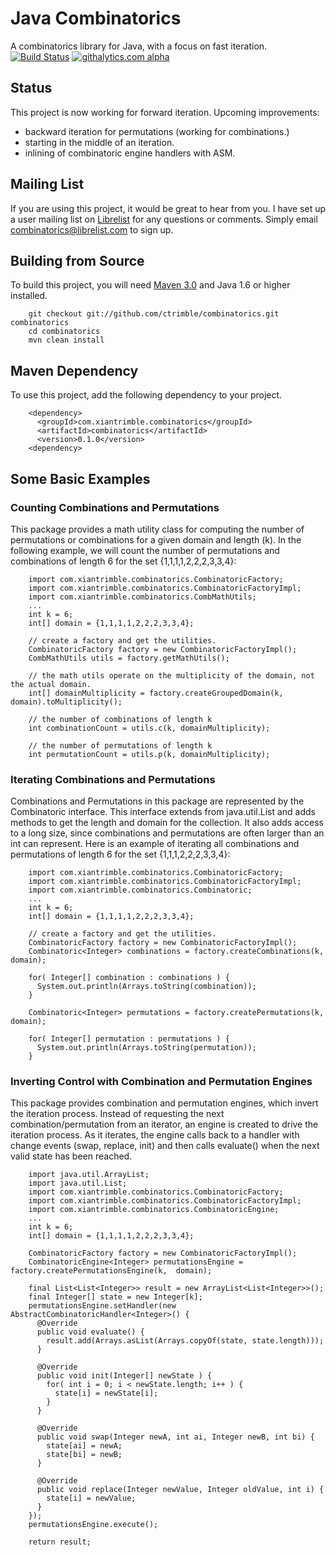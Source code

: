 # Java Combinatorics

  A combinatorics library for Java, with a focus on fast iteration.
  [![Build Status](https://secure.travis-ci.org/ctrimble/combinatorics.png?branch=master)](https://travis-ci.org/ctrimble/combinatorics)
  [![githalytics.com alpha](https://cruel-carlota.pagodabox.com/7c662a63fdd203d3ed95c0e01662fbf6 "githalytics.com")](http://githalytics.com/ctrimble/combinatorics)

## Status

  This project is now working for forward iteration.  Upcoming improvements:
  - backward iteration for permutations (working for combinations.)
  - starting in the middle of an iteration.
  - inlining of combinatoric engine handlers with ASM.

## Mailing List

  If you are using this project, it would be great to hear from you.  I have set up a user mailing list on [Librelist](http://librelist.com/browser/combinatorics/)
  for any questions or comments.  Simply email combinatorics@librelist.com to sign up.

## Building from Source

  To build this project, you will need [Maven 3.0](http://maven.apache.org/) and Java 1.6 or higher installed.

        git checkout git://github.com/ctrimble/combinatorics.git combinatorics
        cd combinatorics
        mvn clean install

## Maven Dependency

  To use this project, add the following dependency to your project.

        <dependency>
          <groupId>com.xiantrimble.combinatorics</groupId>
          <artifactId>combinatorics</artifactId>
          <version>0.1.0</version>
        <dependency>
        
## Some Basic Examples

### Counting Combinations and Permutations

  This package provides a math utility class for computing the number of permutations or combinations
  for a given domain and length (k).  In the following example, we will count the number of
  permutations and combinations of length 6 for the set {1,1,1,1,2,2,2,3,3,4}:
  
        import com.xiantrimble.combinatorics.CombinatoricFactory;
        import com.xiantrimble.combinatorics.CombinatoricFactoryImpl;
        import com.xiantrimble.combinatorics.CombMathUtils;
        ...
        int k = 6;
        int[] domain = {1,1,1,1,2,2,2,3,3,4};

        // create a factory and get the utilities.
        CombinatoricFactory factory = new CombinatoricFactoryImpl();
        CombMathUtils utils = factory.getMathUtils();
        
        // the math utils operate on the multiplicity of the domain, not the actual domain.
        int[] domainMultiplicity = factory.createGroupedDomain(k, domain).toMultiplicity();
        
        // the number of combinations of length k
        int combinationCount = utils.c(k, domainMultiplicity);
        
        // the number of permutations of length k
        int permutationCount = utils.p(k, domainMultiplicity);

### Iterating Combinations and Permutations

  Combinations and Permutations in this package are represented by the Combinatoric interface.  This
  interface extends from java.util.List and adds methods to get the length and domain for the collection.
  It also adds access to a long size, since combinations and permutations are often larger than an int
  can represent.  Here is an example of iterating all combinations and permutations of length 6 for the
  set {1,1,1,2,2,2,3,3,4}:

        import com.xiantrimble.combinatorics.CombinatoricFactory;
        import com.xiantrimble.combinatorics.CombinatoricFactoryImpl;
        import com.xiantrimble.combinatorics.Combinatoric;
        ...
        int k = 6;
        int[] domain = {1,1,1,1,2,2,2,3,3,4};

        // create a factory and get the utilities.
        CombinatoricFactory factory = new CombinatoricFactoryImpl();
        Combinatoric<Integer> combinations = factory.createCombinations(k,  domain);

        for( Integer[] combination : combinations ) {
          System.out.println(Arrays.toString(combination));
        }
        
        Combinatoric<Integer> permutations = factory.createPermutations(k,  domain);

        for( Integer[] permutation : permutations ) {
          System.out.println(Arrays.toString(permutation));
        }
        
### Inverting Control with Combination and Permutation Engines

  This package provides combination and permutation engines, which invert the iteration process.  Instead
  of requesting the next combination/permutation from an iterator, an engine is created to drive the iteration
  process.  As it iterates, the engine calls back to a handler with change events (swap, replace, init) and then
  calls evaluate() when the next valid state has been reached.
        
        import java.util.ArrayList;
        import java.util.List;
        import com.xiantrimble.combinatorics.CombinatoricFactory;
        import com.xiantrimble.combinatorics.CombinatoricFactoryImpl;
        import com.xiantrimble.combinatorics.CombinatoricEngine;
        ...
        int k = 6;
        int[] domain = {1,1,1,1,2,2,2,3,3,4};
        
	    CombinatoricFactory factory = new CombinatoricFactoryImpl();
	    CombinatoricEngine<Integer> permutationsEngine = factory.createPermutationsEngine(k,  domain);
	    
	    final List<List<Integer>> result = new ArrayList<List<Integer>>();
	    final Integer[] state = new Integer[k];
	    permutationsEngine.setHandler(new AbstractCombinatoricHandler<Integer>() {
	      @Override
	      public void evaluate() {
	        result.add(Arrays.asList(Arrays.copyOf(state, state.length))); 
	      }
	
	      @Override
	      public void init(Integer[] newState ) {
	        for( int i = 0; i < newState.length; i++ ) {
	          state[i] = newState[i];
	        }
	      }
	
	      @Override
	      public void swap(Integer newA, int ai, Integer newB, int bi) {
	        state[ai] = newA;
	        state[bi] = newB;
	      }
	
	      @Override
	      public void replace(Integer newValue, Integer oldValue, int i) {
	        state[i] = newValue;
	      }
	    });
	    permutationsEngine.execute();
	
	    return result;
 
